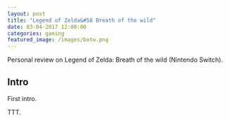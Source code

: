 ```yaml
---
layout: post
title: "Legend of Zelda&#58 Breath of the wild"
date: 03-04-2017 12:00:00
categories: gaming
featured_image: /images/botw.png
---
```


Personal review on Legend of Zelda: Breath of the wild (Nintendo Switch).

## Intro

First intro.

TTT.
